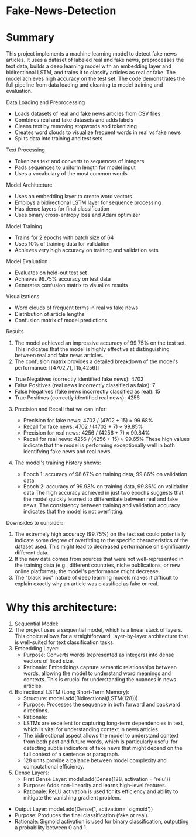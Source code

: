 # Fake-News-Detection

# Summary
This project implements a machine learning model to detect fake news articles. 
It uses a dataset of labeled real and fake news, preprocesses the text data, builds a deep learning model with an embedding layer and bidirectional LSTM, 
and trains it to classify articles as real or fake. 
The model achieves high accuracy on the test set. 
The code demonstrates the full pipeline from data loading and cleaning to model training and evaluation.

Data Loading and Preprocessing
* Loads datasets of real and fake news articles from CSV files
* Combines real and fake datasets and adds labels
* Cleans text by removing stopwords and tokenizing
* Creates word clouds to visualize frequent words in real vs fake news
* Splits data into training and test sets
  
Text Processing
* Tokenizes text and converts to sequences of integers
* Pads sequences to uniform length for model input
* Uses a vocabulary of the most common words
  
Model Architecture
* Uses an embedding layer to create word vectors
* Employs a bidirectional LSTM layer for sequence processing
* Has dense layers for final classification
* Uses binary cross-entropy loss and Adam optimizer
  
Model Training
* Trains for 2 epochs with batch size of 64
* Uses 10% of training data for validation
* Achieves very high accuracy on training and validation sets

Model Evaluation
* Evaluates on held-out test set
* Achieves 99.75% accuracy on test data
* Generates confusion matrix to visualize results
  
Visualizations
* Word clouds of frequent terms in real vs fake news
* Distribution of article lengths
* Confusion matrix of model predictions
  
Results
1. The model achieved an impressive accuracy of 99.75% on the test set. This indicates that the model is highly effective at distinguishing between real and fake news articles.
2. The confusion matrix provides a detailed breakdown of the model's performance: [[4702,7], [15,4256]]
* True Negatives (correctly identified fake news): 4702
* False Positives (real news incorrectly classified as fake): 7
* False Negatives (fake news incorrectly classified as real): 15
* True Positives (correctly identified real news): 4256
3. Precision and Recall that we can infer:
    * Precision for fake news: 4702 / (4702 + 15) ≈ 99.68%
    * Recall for fake news: 4702 / (4702 + 7) ≈ 99.85%
    * Precision for real news: 4256 / (4256 + 7) ≈ 99.84%
    * Recall for real news: 4256 / (4256 + 15) ≈ 99.65%
These high values indicate that the model is performing exceptionally well in both identifying fake news and real news.

4. The model's training history shows:
    * Epoch 1: accuracy of 98.67% on training data, 99.86% on validation data
    * Epoch 2: accuracy of 99.98% on training data, 99.86% on validation data
The high accuracy achieved in just two epochs suggests that the model quickly learned to differentiate between real and fake news. 
The consistency between training and validation accuracy indicates that the model is not overfitting.

Downsides to consider:
1. The extremely high accuracy (99.75%) on the test set could potentially indicate some degree of overfitting to the specific characteristics of the dataset used. This might lead to decreased performance on significantly different data.
2. If the new data comes from sources that were not well-represented in the training data (e.g., different countries, niche publications, or new online platforms), the model's performance might decrease.
3. The "black box" nature of deep learning models makes it difficult to explain exactly why an article was classified as fake or real.

# Why  this architecture:
1. Sequential Model:
2. The project uses a sequential model, which is a linear stack of layers. This choice allows for a straightforward,
    layer-by-layer architecture that is well-suited for text classification tasks.
4. Embedding Layer:
    * Purpose: Converts words (represented as integers) into dense vectors of fixed size.
    * Rationale: Embeddings capture semantic relationships between words, allowing the model to understand word meanings and contexts.
      This is crucial for understanding the nuances in news articles.
5. Bidirectional LSTM (Long Short-Term Memory):
    * Structure: model.add(Bidirectional(LSTM(128)))
    * Purpose: Processes the sequence in both forward and backward directions.
    * Rationale:
    * LSTMs are excellent for capturing long-term dependencies in text, which is vital for understanding context in news articles.
    * The bidirectional aspect allows the model to understand context from both past and future words, which is particularly useful
      for detecting subtle indicators of fake news that might depend on the full context of a sentence or paragraph.
    * 128 units provide a balance between model complexity and computational efficiency.
6. Dense Layers:
    * First Dense Layer: model.add(Dense(128, activation = 'relu'))
    * Purpose: Adds non-linearity and learns high-level features.
    * Rationale: ReLU activation is used for its efficiency and ability to mitigate the vanishing gradient problem.
* Output Layer: model.add(Dense(1, activation= 'sigmoid'))
* Purpose: Produces the final classification (fake or real).
* Rationale: Sigmoid activation is used for binary classification, outputting a probability between 0 and 1.

